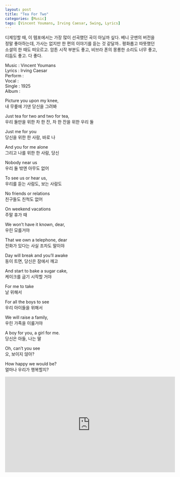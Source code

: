 ```yaml
---
layout: post
title: "Tea For Two"
categories: [Music]
tags: [Vincent Youmans, Irving Caesar, Swing, Lyrics]
---
```


디제잉할 때, 이 템포에서는 가장 많이 선곡했던 곡이 아닐까 싶다. 베니 굿맨의 버전을 정말 좋아하는데, 가사는 없지만 한 편의 이야기를 듣는 것 같달까.. 평화롭고 따뜻했던 소셜의 한 때도 떠오르고. 암튼 시작 부분도 좋고, 비브라 폰의 몽롱한 소리도 너무 좋고, 리듬도 좋고. 다 좋다.

Music : Vincent Youmans  
Lyrics : Irving Caesar  
Perform :    
Vocal :   
Single : 1925   
Album :   

Picture you upon my knee,  
내 무릎에 기댄 당신을 그려봐  

Just tea for two and two for tea,  
우리 둘만을 위한 차 한 잔, 차 한 잔을 위한 우리 둘  

Just me for you  
당신을 위한 한 사람, 바로 나  

And you for me alone  
그리고 나를 위한 한 사람, 당신  

Nobody near us  
우리 둘 밖엔 아무도 없어  

To see us or hear us,  
우리를 듣는 사람도, 보는 사람도  

No friends or relations  
친구들도 친척도 없어  

On weekend vacations  
주말 휴가 때  

We won’t have it known, dear,  
우린 모를거야  

That we own a telephone, dear  
전화가 있다는 사실 조차도 말이야  

Day will break and you’ll awake  
동이 트면, 당신은 잠에서 깨고  

And start to bake a sugar cake,  
케이크를 굽기 시작할 거야  

For me to take  
날 위해서  

For all the boys to see  
우리 아이들을 위해서  

We will raise a family,  
우린 가족을 이룰거야  

A boy for you, a girl for me.  
당신은 아들, 나는 딸  

Oh, can’t you see  
오, 보이지 않아?  

How happy we would be?  
얼마나 우리가 행복할지?  

<iframe width="560" height="315" src="https://www.youtube.com/embed/FkAYBG3ekNE" title="YouTube video player" frameborder="0" allow="accelerometer; autoplay; clipboard-write; encrypted-media; gyroscope; picture-in-picture" allowfullscreen></iframe>
